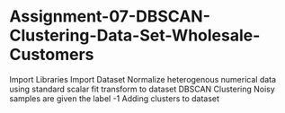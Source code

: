 # Assignment-07-DBSCAN-Clustering-Data-Set-Wholesale-Customers
Import Libraries  Import Dataset  Normalize heterogenous numerical data using standard scalar fit transform to dataset  DBSCAN Clustering  Noisy samples are given the label -1  Adding clusters to dataset
